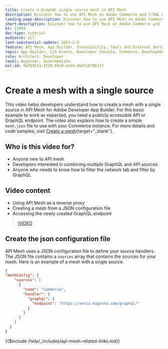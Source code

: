 ```yaml
---
title: Create a GraphQL single source mesh in API Mesh
description: Discover how to use API Mesh on Adobe Commerce and [!DNL Adobe App Builder]. Learn about creating a mesh that has one source.
landing-page-description: Discover how to use API Mesh on Adobe Commerce and [!DNL Adobe App Builder]. Learn about creating a mesh that has one source.
short-description: Discover how to use API Mesh on Adobe Commerce and [!DNL Adobe App Builder]. Learn about creating a mesh that has one source.
kt: 11804
doc-type: tutorial
audience: all
last-substantial-update: 2023-2-8
feature: API Mesh, App Builder, Extensibility, Tools and External Services, Backend Development
topic: App Builder, I/O Events, Developer Console, Commerce, Development, Integrations
role: Architect, Developer
level: Beginner, Intermediate
exl-id: 9a78457a-1539-49c0-ac69-4bbfc6786137
---
```

# Create a mesh with a single source

This video helps developers understand how to create a mesh with a single source in API Mesh for Adobe Developer App Builder. For this basic example to work as expected, you need a publicly accessible API or GraphQL endpoint. The video also explains how to create a simple `mesh.json` file to use with your Commerce instance. For more details and code samples, visit [Create a mesh](https://developer.adobe.com/graphql-mesh-gateway/gateway/create-mesh/#create-a-mesh-1){target="_blank"}.

## Who is this video for?

* Anyone new to API mesh
* Developers interested in combining multiple GraphQL and API sources
* Anyone who needs to know how to filter the network tab and filter by GraphQL

## Video content

* Using API Mesh as a reverse proxy
* Creating a mesh from a JSON configuration file
* Accessing the newly created GraphQL endpoint

>[!VIDEO](https://video.tv.adobe.com/v/3414124?quality=12&learn=on)

## Create the json configuration file

API Mesh uses a JSON configuration file to define your source handlers. The JSON file contains a `sources` array that contains the sources for your mesh. Here is an example of a mesh with a single source.

```json
{
"meshConfig": {
    "sources": [
      {
        "name": "Commerce",
        "handler": {
          "graphql": {
            "endpoint": "https://venia.magento.com/graphql/"
          }
        }
      }
    ]
  }
}
```

{{$include /help/_includes/api-mesh-related-links.md}}
